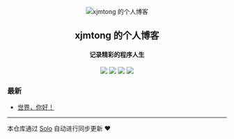 <p align="center"><img alt="xjmtong 的个人博客" src="https://static.b3log.org/images/brand/solo-32.png"></p><h2 align="center">
xjmtong 的个人博客
</h2>

<h4 align="center">记录精彩的程序人生</h4>
<p align="center"><a title="xjmtong 的个人博客" target="_blank" href="https://github.com/xjmtong/solo-blog"><img src="https://img.shields.io/github/last-commit/xjmtong/solo-blog.svg?style=flat-square&color=FF9900"></a>
<a title="GitHub repo size in bytes" target="_blank" href="https://github.com/xjmtong/solo-blog"><img src="https://img.shields.io/github/repo-size/xjmtong/solo-blog.svg?style=flat-square"></a>
<a title="Solo Version" target="_blank" href="https://github.com/88250/solo/releases"><img src="https://img.shields.io/badge/solo-3.6.7-f1e05a.svg?style=flat-square&color=blueviolet"></a>
<a title="Hits" target="_blank" href="https://github.com/88250/hits"><img src="https://hits.b3log.org/xjmtong/solo-blog.svg"></a></p>

### 最新

* [世界，你好！](http://www.xjmtong.cn/hello-solo)



---

本仓库通过 [Solo](https://github.com/88250/solo) 自动进行同步更新 ❤️ 